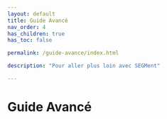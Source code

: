 ```yaml
---
layout: default
title: Guide Avancé
nav_order: 4
has_children: true
has_toc: false

permalink: /guide-avance/index.html

description: "Pour aller plus loin avec SEGMent"

---
```


# Guide Avancé
